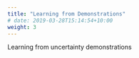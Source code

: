 ```yaml
---
title: "Learning from Demonstrations"
# date: 2019-03-28T15:14:54+10:00
weight: 3
---
```


Learning from uncertainty demonstrations